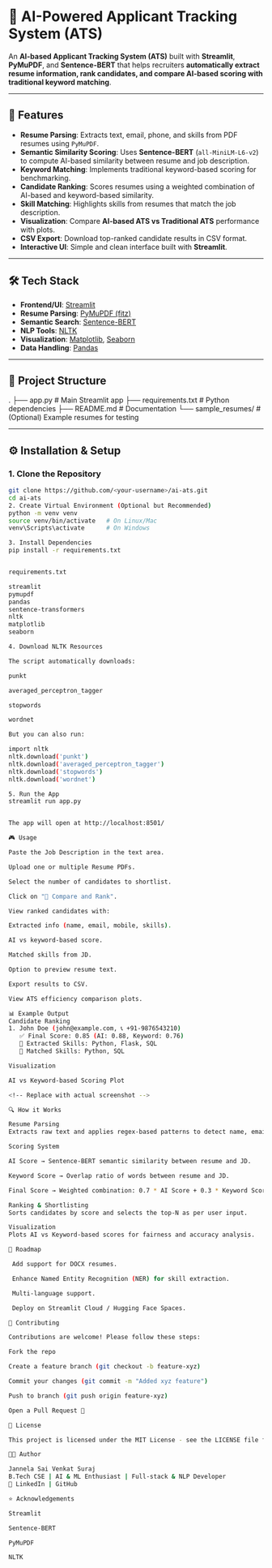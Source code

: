# 📄 AI-Powered Applicant Tracking System (ATS)

An **AI-based Applicant Tracking System (ATS)** built with **Streamlit**, **PyMuPDF**, and **Sentence-BERT** that helps recruiters **automatically extract resume information, rank candidates, and compare AI-based scoring with traditional keyword matching**.

---

## 🚀 Features

- **Resume Parsing**: Extracts text, email, phone, and skills from PDF resumes using `PyMuPDF`.
- **Semantic Similarity Scoring**: Uses **Sentence-BERT** (`all-MiniLM-L6-v2`) to compute AI-based similarity between resume and job description.
- **Keyword Matching**: Implements traditional keyword-based scoring for benchmarking.
- **Candidate Ranking**: Scores resumes using a weighted combination of AI-based and keyword-based similarity.
- **Skill Matching**: Highlights skills from resumes that match the job description.
- **Visualization**: Compare **AI-based ATS vs Traditional ATS** performance with plots.
- **CSV Export**: Download top-ranked candidate results in CSV format.
- **Interactive UI**: Simple and clean interface built with **Streamlit**.

---

## 🛠️ Tech Stack

- **Frontend/UI**: [Streamlit](https://streamlit.io/)
- **Resume Parsing**: [PyMuPDF (fitz)](https://pymupdf.readthedocs.io/)
- **Semantic Search**: [Sentence-BERT](https://www.sbert.net/)
- **NLP Tools**: [NLTK](https://www.nltk.org/)
- **Visualization**: [Matplotlib](https://matplotlib.org/), [Seaborn](https://seaborn.pydata.org/)
- **Data Handling**: [Pandas](https://pandas.pydata.org/)

---

## 📂 Project Structure

.
├── app.py # Main Streamlit app
├── requirements.txt # Python dependencies
├── README.md # Documentation
└── sample_resumes/ # (Optional) Example resumes for testing


---

## ⚙️ Installation & Setup

### 1. Clone the Repository
```bash
git clone https://github.com/<your-username>/ai-ats.git
cd ai-ats
2. Create Virtual Environment (Optional but Recommended)
python -m venv venv
source venv/bin/activate   # On Linux/Mac
venv\Scripts\activate      # On Windows

3. Install Dependencies
pip install -r requirements.txt


requirements.txt

streamlit
pymupdf
pandas
sentence-transformers
nltk
matplotlib
seaborn

4. Download NLTK Resources

The script automatically downloads:

punkt

averaged_perceptron_tagger

stopwords

wordnet

But you can also run:

import nltk
nltk.download('punkt')
nltk.download('averaged_perceptron_tagger')
nltk.download('stopwords')
nltk.download('wordnet')

5. Run the App
streamlit run app.py


The app will open at http://localhost:8501/

🎮 Usage

Paste the Job Description in the text area.

Upload one or multiple Resume PDFs.

Select the number of candidates to shortlist.

Click on "🚀 Compare and Rank".

View ranked candidates with:

Extracted info (name, email, mobile, skills).

AI vs keyword-based score.

Matched skills from JD.

Option to preview resume text.

Export results to CSV.

View ATS efficiency comparison plots.

📊 Example Output
Candidate Ranking
1. John Doe (john@example.com, 📞 +91-9876543210)
   ✅ Final Score: 0.85 (AI: 0.88, Keyword: 0.76)
   🧠 Extracted Skills: Python, Flask, SQL
   🎯 Matched Skills: Python, SQL

Visualization

AI vs Keyword-based Scoring Plot

<!-- Replace with actual screenshot -->

🔍 How it Works

Resume Parsing
Extracts raw text and applies regex-based patterns to detect name, email, phone, and skills.

Scoring System

AI Score → Sentence-BERT semantic similarity between resume and JD.

Keyword Score → Overlap ratio of words between resume and JD.

Final Score → Weighted combination: 0.7 * AI Score + 0.3 * Keyword Score.

Ranking & Shortlisting
Sorts candidates by score and selects the top-N as per user input.

Visualization
Plots AI vs Keyword-based scores for fairness and accuracy analysis.

📌 Roadmap

 Add support for DOCX resumes.

 Enhance Named Entity Recognition (NER) for skill extraction.

 Multi-language support.

 Deploy on Streamlit Cloud / Hugging Face Spaces.

🤝 Contributing

Contributions are welcome! Please follow these steps:

Fork the repo

Create a feature branch (git checkout -b feature-xyz)

Commit your changes (git commit -m "Added xyz feature")

Push to branch (git push origin feature-xyz)

Open a Pull Request 🎉

📜 License

This project is licensed under the MIT License - see the LICENSE file for details.

👨‍💻 Author

Jannela Sai Venkat Suraj
B.Tech CSE | AI & ML Enthusiast | Full-stack & NLP Developer
🔗 LinkedIn | GitHub

⭐ Acknowledgements

Streamlit

Sentence-BERT

PyMuPDF

NLTK
